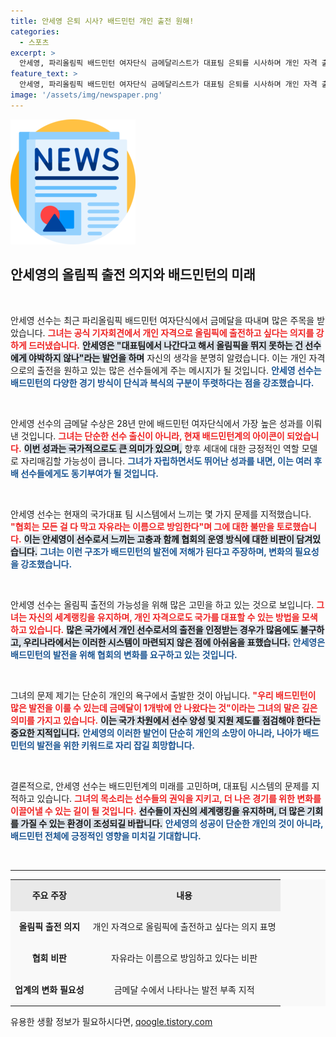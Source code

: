 ```yaml
---
title: 안세영 은퇴 시사? 배드민턴 개인 출전 원해!
categories:
  - 스포츠
excerpt: >
  안세영, 파리올림픽 배드민턴 여자단식 금메달리스트가 대표팀 은퇴를 시사하며 개인 자격 출전을 촉구! 선수 자격 박탈은 잔인하다며 협회의 방침에 문제 제기. 그녀의 도전정신에서 배드민턴의 미래가 보인다.
feature_text: >
  안세영, 파리올림픽 배드민턴 여자단식 금메달리스트가 대표팀 은퇴를 시사하며 개인 자격 출전을 촉구! 선수 자격 박탈은 잔인하다며 협회의 방침에 문제 제기. 그녀의 도전정신에서 배드민턴의 미래가 보인다.
image: '/assets/img/newspaper.png'
---
```


<p><img src="/assets/img/newspaper.png" alt="kimp 속보" /></p>

<h2 data-ke-size="size26">안세영의 올림픽 출전 의지와 배드민턴의 미래</h2>

<p data-ke-size="size16">&nbsp;</p>

<p>안세영 선수는 최근 파리올림픽 배드민턴 여자단식에서 금메달을 따내며 많은 주목을 받았습니다. <b><span style="color: #ee2323;">그녀는 공식 기자회견에서 개인 자격으로 올림픽에 출전하고 싶다는 의지를 강하게 드러냈습니다.</span></b> <b><span style="background-color: #21538527;">안세영은 "대표팀에서 나간다고 해서 올림픽을 뛰지 못하는 건 선수에게 야박하지 않나"라는 발언을 하며</span></b> 자신의 생각을 분명히 알렸습니다. 이는 개인 자격으로의 출전을 원하고 있는 많은 선수들에게 주는 메시지가 될 것입니다. <b><span style="color: #1a5490;">안세영 선수는 배드민턴의 다양한 경기 방식이 단식과 복식의 구분이 뚜렷하다는 점을 강조했습니다.</span></b></p>

<p data-ke-size="size16">&nbsp;</p>

<p>안세영 선수의 금메달 수상은 28년 만에 배드민턴 여자단식에서 가장 높은 성과를 이뤄낸 것입니다. <b><span style="color: #ee2323;">그녀는 단순한 선수 출신이 아니라, 현재 배드민턴계의 아이콘이 되었습니다.</span></b> <b><span style="background-color: #21538527;">이번 성과는 국가적으로도 큰 의미가 있으며,</span></b> 향후 세대에 대한 긍정적인 역할 모델로 자리매김할 가능성이 큽니다. <b><span style="color: #1a5490;">그녀가 자립하면서도 뛰어난 성과를 내면, 이는 여러 후배 선수들에게도 동기부여가 될 것입니다.</span></b></p>

<p data-ke-size="size16">&nbsp;</p>

<p>안세영 선수는 현재의 국가대표 팀 시스템에서 느끼는 몇 가지 문제를 지적했습니다. <b><span style="color: #ee2323;">"협회는 모든 걸 다 막고 자유라는 이름으로 방임한다"며 그에 대한 불만을 토로했습니다.</span></b> <b><span style="background-color: #21538527;">이는 안세영이 선수로서 느끼는 고충과 함께 협회의 운영 방식에 대한 비판이 담겨있습니다.</span></b> <b><span style="color: #1a5490;">그녀는 이런 구조가 배드민턴의 발전에 저해가 된다고 주장하며, 변화의 필요성을 강조했습니다.</span></b></p>

<p data-ke-size="size16">&nbsp;</p>

<p>안세영 선수는 올림픽 출전의 가능성을 위해 많은 고민을 하고 있는 것으로 보입니다. <b><span style="color: #ee2323;">그녀는 자신의 세계랭킹을 유지하며, 개인 자격으로도 국가를 대표할 수 있는 방법을 모색하고 있습니다.</span></b> <b><span style="background-color: #21538527;">많은 국가에서 개인 선수로서의 출전을 인정받는 경우가 많음에도 불구하고, 우리나라에서는 이러한 시스템이 마련되지 않은 점에 아쉬움을 표했습니다.</span></b> <b><span style="color: #1a5490;">안세영은 배드민턴의 발전을 위해 협회의 변화를 요구하고 있는 것입니다.</span></b></p>

<p data-ke-size="size16">&nbsp;</p>

<p>그녀의 문제 제기는 단순히 개인의 욕구에서 출발한 것이 아닙니다. <b><span style="color: #ee2323;">"우리 배드민턴이 많은 발전을 이룰 수 있는데 금메달이 1개밖에 안 나왔다는 것"이라는 그녀의 말은 깊은 의미를 가지고 있습니다.</span></b> <b><span style="background-color: #21538527;">이는 국가 차원에서 선수 양성 및 지원 제도를 점검해야 한다는 중요한 지적입니다.</span></b> <b><span style="color: #1a5490;">안세영의 이러한 발언이 단순히 개인의 소망이 아니라, 나아가 배드민턴의 발전을 위한 키워드로 자리 잡길 희망합니다.</span></b></p>

<p data-ke-size="size16">&nbsp;</p>

<p>결론적으로, 안세영 선수는 배드민턴계의 미래를 고민하며, 대표팀 시스템의 문제를 지적하고 있습니다. <b><span style="color: #ee2323;">그녀의 목소리는 선수들의 권익을 지키고, 더 나은 경기를 위한 변화를 이끌어낼 수 있는 길이 될 것입니다.</span></b> <b><span style="background-color: #21538527;">선수들이 자신의 세계랭킹을 유지하며, 더 많은 기회를 가질 수 있는 환경이 조성되길 바랍니다.</span></b> <b><span style="color: #1a5490;">안세영의 성공이 단순한 개인의 것이 아니라, 배드민턴 전체에 긍정적인 영향을 미치길 기대합니다.</span></b></p>

<p data-ke-size="size16">&nbsp;</p>

<hr>

<table style="width: 100%; border-collapse: collapse; background-color: #f9f9f9;">
    <tr>
        <td style="text-align: center; height: 45px; background-color: #e9e9e9;"><b>주요 주장</b></td>
        <td style="text-align: center; height: 45px; background-color: #e9e9e9;"><b>내용</b></td>
    </tr>
    <tr>
        <td style="text-align: center; height: 45px;"><b>올림픽 출전 의지</b></td>
        <td style="text-align: center; height: 45px;">개인 자격으로 올림픽에 출전하고 싶다는 의지 표명</td>
    </tr>
    <tr>
        <td style="text-align: center; height: 45px;"><b>협회 비판</b></td>
        <td style="text-align: center; height: 45px;">자유라는 이름으로 방임하고 있다는 비판</td>
    </tr>
    <tr>
        <td style="text-align: center; height: 45px;"><b>업계의 변화 필요성</b></td>
        <td style="text-align: center; height: 45px;">금메달 수에서 나타나는 발전 부족 지적</td>
    </tr>
</table>
유용한 생활 정보가 필요하시다면, <a href="https://qoogle.tistory.com" rel="dofollow">qoogle.tistory.com</a>


